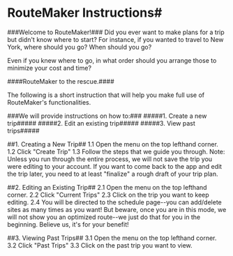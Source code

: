 # RouteMaker Instructions#

###Welcome to RouteMaker!###
Did you ever want to make plans for a trip but
didn't know where to start?
For instance, if you wanted to travel to New York, 
where should you go? When should you go?

Even if you knew where to go, in what order should you arrange
those to minimize your cost and time?

####RouteMaker to the rescue.####

The following is a short instruction that will help you make full
use of RouteMaker's functionalities.

###We will provide instructions on how to:###
#####1. Create a new trip#####
#####2. Edit an existing trip#####
#####3. View past trips#####

##1. Creating a New Trip##
1.1 Open the menu on the top lefthand corner.
1.2 Click "Create Trip"
1.3 Follow the steps that we guide you through.
Note: Unless you run through the entire process, we will not save
the trip you were editing to your account. If you want to come back
to the app and edit the trip later, you need to at least "finalize"
a rough draft of your trip plan.

##2. Editing an Existing Trip##
2.1 Open the menu on the top lefthand corner.
2.2 Click "Current Trips"
2.3 Click on the trip you want to keep editing.
2.4 You will be directed to the schedule page--you can add/delete 
sites as many times as you want! But beware, once you are in this 
mode, we will not show you an optimized route--we just do that for
you in the beginning. Believe us, it's for your benefit! 

##3. Viewing Past Trips##
3.1 Open the menu on the top lefthand corner.
3.2 Click "Past Trips"
3.3 Click on the past trip you want to view.


